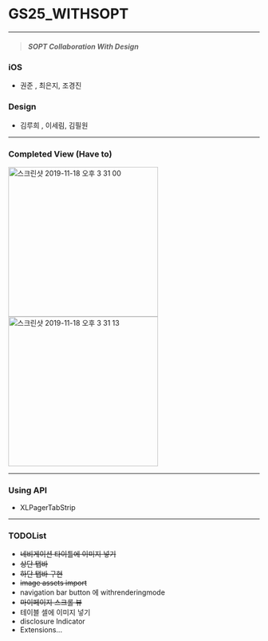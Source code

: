 # GS25_WITHSOPT

---

>  ##### SOPT Collaboration With Design

### iOS

* 권준 , 최은지, 조경진

### Design

* 김루희 , 이세림, 김필원

---

### Completed View (Have to)

<img width="300" alt="스크린샷 2019-11-18 오후 3 31 00" src="https://user-images.githubusercontent.com/46750574/69029510-7e23f500-0a18-11ea-9fbc-104c119b3f5c.png"><img width="300" alt="스크린샷 2019-11-18 오후 3 31 13" src="https://user-images.githubusercontent.com/46750574/69029511-7ebc8b80-0a18-11ea-83c7-7dc0de9744a2.png">

---

### Using API

* XLPagerTabStrip

---

### TODOList

* ~~네비게이션 타이틀에 이미지 넣기~~
* ~~상단 탭바~~
* ~~하단 탭바 구현~~
* ~~image assets import~~
* navigation bar button 에 withrenderingmode 
* ~~마이페이지 스크롤 뷰~~ 
* 테이블 셀에 이미지 넣기
* disclosure Indicator
* Extensions...
